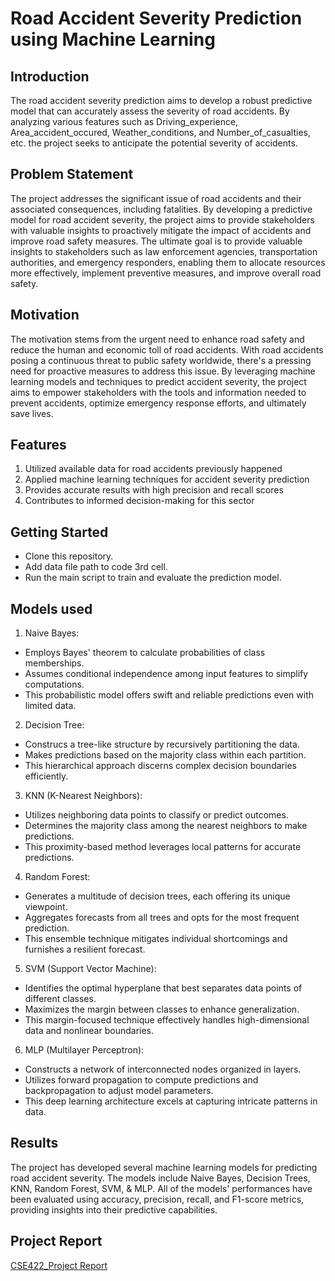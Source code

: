 # Road Accident Severity Prediction using Machine Learning 
## Introduction
The road accident severity prediction aims to develop a robust predictive model that can accurately assess the severity of road accidents. By analyzing various features such as Driving_experience, Area_accident_occured, Weather_conditions, and Number_of_casualties, etc. the project seeks to anticipate the potential severity of accidents.
## Problem Statement
The project addresses the significant issue of road accidents and their associated consequences, including fatalities. By developing a predictive model for road accident severity, the project aims to provide stakeholders with valuable insights to proactively mitigate the impact of accidents and improve road safety measures. The ultimate goal is to provide valuable insights to stakeholders such as law enforcement agencies, transportation authorities, and emergency responders, enabling them to allocate resources more effectively, implement preventive measures, and improve overall road safety.
## Motivation
The motivation stems from the urgent need to enhance road safety and reduce the human and economic toll of road accidents. With road accidents posing a continuous threat to public safety worldwide, there's a pressing need for proactive measures to address this issue. By leveraging machine learning models and techniques to predict accident severity, the project aims to empower stakeholders with the tools and information needed to prevent accidents, optimize emergency response efforts, and ultimately save lives.
## Features
1) Utilized available data for road accidents previously happened
2) Applied machine learning techniques for accident severity prediction
3) Provides accurate results with high precision and recall scores
4) Contributes to informed decision-making for this sector
## Getting Started
* Clone this repository.
* Add data file path to code 3rd cell.
* Run the main script to train and evaluate the prediction model.
## Models used
1)  Naive Bayes:
* Employs Bayes' theorem to calculate probabilities of class memberships.
* Assumes conditional independence among input features to simplify computations.
* This probabilistic model offers swift and reliable predictions even with limited data.

2) Decision Tree:
* Construcs a tree-like structure by recursively partitioning the data.
* Makes predictions based on the majority class within each partition.
* This hierarchical approach discerns complex decision boundaries efficiently.

3) KNN (K-Nearest Neighbors):
* Utilizes neighboring data points to classify or predict outcomes.
* Determines the majority class among the nearest neighbors to make predictions.
* This proximity-based method leverages local patterns for accurate predictions.

4) Random Forest:
* Generates a multitude of decision trees, each offering its unique viewpoint.
* Aggregates forecasts from all trees and opts for the most frequent prediction.
* This ensemble technique mitigates individual shortcomings and furnishes a resilient forecast.

5) SVM (Support Vector Machine):
* Identifies the optimal hyperplane that best separates data points of different classes.
* Maximizes the margin between classes to enhance generalization.
* This margin-focused technique effectively handles high-dimensional data and nonlinear boundaries.

6) MLP (Multilayer Perceptron):
* Constructs a network of interconnected nodes organized in layers.
* Utilizes forward propagation to compute predictions and backpropagation to adjust model parameters.
* This deep learning architecture excels at capturing intricate patterns in data.
## Results
The project has developed several machine learning models for predicting road accident severity. The models include Naive Bayes, Decision Trees, KNN, Random Forest, SVM, & MLP. All of the models' performances have been evaluated using accuracy, precision, recall, and F1-score metrics, providing insights into their predictive capabilities.
## Project Report
[CSE422_Project Report](https://github.com/Ifroza/Machine-Learning_Road-Accident-Severity-Prediction/blob/main/CSE422_Project%20Report.pdf)
